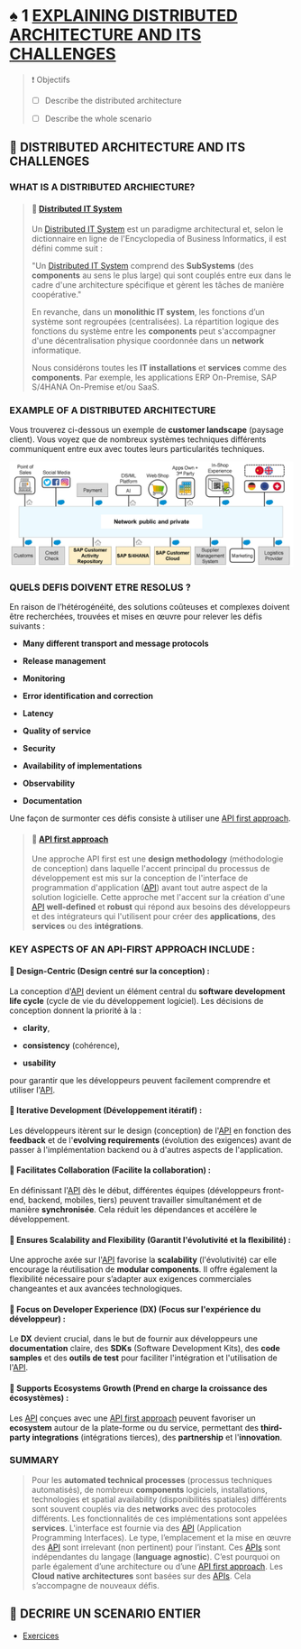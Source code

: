 # ♠ 1 [EXPLAINING DISTRIBUTED ARCHITECTURE AND ITS CHALLENGES](https://learning.sap.com/learning-journeys/developing-with-sap-integration-suite/explaining-distributed-architecture-and-their-challenges_ebcaa544-f5ca-4351-b6b6-5eb471ec1464)

> :exclamation: Objectifs
>
> - [ ] Describe the distributed architecture
>
> - [ ] Describe the whole scenario

## :closed_book: DISTRIBUTED ARCHITECTURE AND ITS CHALLENGES

### WHAT IS A DISTRIBUTED ARCHIECTURE?

> #### :bookmark: [Distributed IT System](../☼%20UNIT%200%20-%20Lexicon/♠%20Distributed%20Architecture.md)
>
> Un [Distributed IT System](../☼%20UNIT%200%20-%20Lexicon/♠%20Distributed%20Architecture.md) est un paradigme architectural et, selon le dictionnaire en ligne de l'Encyclopedia of Business Informatics, il est défini comme suit :
>
> "Un [Distributed IT System](../☼%20UNIT%200%20-%20Lexicon/♠%20Distributed%20Architecture.md) comprend des **SubSystems** (des **components** au sens le plus large) qui sont couplés entre eux dans le cadre d'une architecture spécifique et gèrent les tâches de manière coopérative."
>
> En revanche, dans un **monolithic IT system**, les fonctions d’un système sont regroupées (centralisées). La répartition logique des fonctions du système entre les **components** peut s'accompagner d'une décentralisation physique coordonnée dans un **network** informatique.
>
> Nous considérons toutes les **IT installations** et **services** comme des **components**. Par exemple, les applications ERP On-Premise, SAP S/4HANA On-Premise et/ou SaaS.

### EXAMPLE OF A DISTRIBUTED ARCHITECTURE

Vous trouverez ci-dessous un exemple de **customer landscape** (paysage client). Vous voyez que de nombreux systèmes techniques différents communiquent entre eux avec toutes leurs particularités techniques.

![](./RESSOURCES/CLD900_U1L1_001.png)

### QUELS DEFIS DOIVENT ETRE RESOLUS ?

En raison de l’hétérogénéité, des solutions coûteuses et complexes doivent être recherchées, trouvées et mises en œuvre pour relever les défis suivants :

- **Many different transport and message protocols**

- **Release management**

- **Monitoring**

- **Error identification and correction**

- **Latency**

- **Quality of service**

- **Security**

- **Availability of implementations**

- **Observability**

- **Documentation**

Une façon de surmonter ces défis consiste à utiliser une [API first approach](../☼%20UNIT%200%20-%20Lexicon/♠%20API%20First%20Approach.md).

> #### :bookmark: [API first approach](../☼%20UNIT%200%20-%20Lexicon/♠%20API%20First%20Approach.md)
>
> Une approche API first est une **design methodology** (méthodologie de conception) dans laquelle l'accent principal du processus de développement est mis sur la conception de l'interface de programmation d'application ([API](../☼%20UNIT%200%20-%20Lexicon/♠%20API.md)) avant tout autre aspect de la solution logicielle. Cette approche met l'accent sur la création d'une [API](../☼%20UNIT%200%20-%20Lexicon/♠%20API.md) **well-defined** et **robust** qui répond aux besoins des développeurs et des intégrateurs qui l'utilisent pour créer des **applications**, des **services** ou des **intégrations**.

### KEY ASPECTS OF AN API-FIRST APPROACH INCLUDE :

#### :small_red_triangle_down: Design-Centric (Design centré sur la conception) :

La conception d'[API](../☼%20UNIT%200%20-%20Lexicon/♠%20API.md) devient un élément central du **software development life cycle** (cycle de vie du développement logiciel). Les décisions de conception donnent la priorité à la :

- **clarity**,

- **consistency** (cohérence),

- **usability**

pour garantir que les développeurs peuvent facilement comprendre et utiliser l'[API](../☼%20UNIT%200%20-%20Lexicon/♠%20API.md).

#### :small_red_triangle_down: Iterative Development (Développement itératif) :

Les développeurs itèrent sur le design (conception) de l'[API](../☼%20UNIT%200%20-%20Lexicon/♠%20API.md) en fonction des **feedback** et de l'**evolving requirements** (évolution des exigences) avant de passer à l'implémentation backend ou à d'autres aspects de l'application.

#### :small_red_triangle_down: Facilitates Collaboration (Facilite la collaboration) :

En définissant l'[API](../☼%20UNIT%200%20-%20Lexicon/♠%20API.md) dès le début, différentes équipes (développeurs front-end, backend, mobiles, tiers) peuvent travailler simultanément et de manière **synchronisée**. Cela réduit les dépendances et accélère le développement.

#### :small_red_triangle_down: Ensures Scalability and Flexibility (Garantit l'évolutivité et la flexibilité) :

Une approche axée sur l'[API](../☼%20UNIT%200%20-%20Lexicon/♠%20API.md) favorise la **scalability** (l'évolutivité) car elle encourage la réutilisation de **modular components**. Il offre également la flexibilité nécessaire pour s’adapter aux exigences commerciales changeantes et aux avancées technologiques.

#### :small_red_triangle_down: Focus on Developer Experience (DX) (Focus sur l'expérience du développeur) :

Le **DX** devient crucial, dans le but de fournir aux développeurs une **documentation** claire, des **SDKs** (Software Development Kits), des **code samples** et des **outils de test** pour faciliter l'intégration et l'utilisation de l'[API](../☼%20UNIT%200%20-%20Lexicon/♠%20API.md).

#### :small_red_triangle_down: Supports Ecosystems Growth (Prend en charge la croissance des écosystèmes) :

Les [API](../☼%20UNIT%200%20-%20Lexicon/♠%20API.md) conçues avec une [API first approach](../☼%20UNIT%200%20-%20Lexicon/♠%20API%20First%20Approach.md) peuvent favoriser un **ecosystem** autour de la plate-forme ou du service, permettant des **third-party integrations** (intégrations tierces), des **partnership** et l'**innovation**.

### SUMMARY

> Pour les **automated technical processes** (processus techniques automatisés), de nombreux **components** logiciels, installations, technologies et spatial availability (disponibilités spatiales) différents sont souvent couplés via des **networks** avec des protocoles différents. Les fonctionnalités de ces implémentations sont appelées **services**. L'interface est fournie via des [API](../☼%20UNIT%200%20-%20Lexicon/♠%20API.md) (Application Programming Interfaces). Le type, l’emplacement et la mise en œuvre des [API](../☼%20UNIT%200%20-%20Lexicon/♠%20API.md) sont irrelevant (non pertinent) pour l’instant. Ces [APIs](../☼%20UNIT%200%20-%20Lexicon/♠%20API.md) sont indépendantes du langage (**language agnostic**). C’est pourquoi on parle également d’une architecture ou d’une [API first approach](../☼%20UNIT%200%20-%20Lexicon/♠%20API%20First%20Approach.md). Les **Cloud native architectures** sont basées sur des [APIs](../☼%20UNIT%200%20-%20Lexicon/♠%20API.md). Cela s’accompagne de nouveaux défis.

## :closed_book: DECRIRE UN SCENARIO ENTIER

- [Exercices](https://learning.sap.com/learning-journeys/developing-with-sap-integration-suite/explaining-distributed-architecture-and-their-challenges_ebcaa544-f5ca-4351-b6b6-5eb471ec1464)
